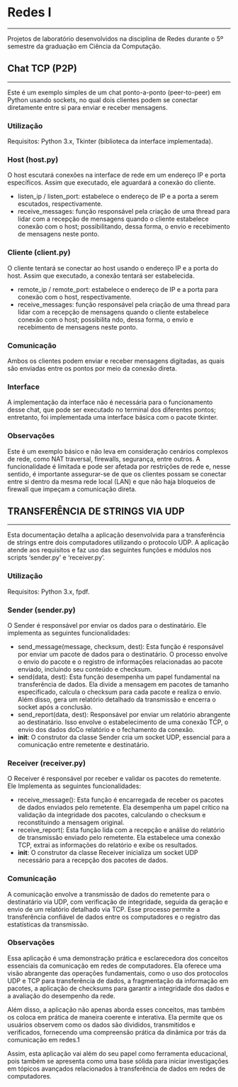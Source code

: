 # Redes I

___

Projetos de laboratório desenvolvidos na disciplina de Redes durante o 5º semestre da graduação em Ciência da Computação.



## Chat TCP (P2P)

____

Este é um exemplo simples de um chat ponto-a-ponto (peer-to-peer) em Python usando sockets, no qual dois clientes podem se conectar diretamente entre si para enviar e receber mensagens.

### Utilização

Requisitos: Python 3.x, Tkinter (biblioteca da interface implementada).

### Host (host.py)

O host escutará conexões na interface de rede em um endereço IP e porta específicos. Assim que executado, ele aguardará a conexão do cliente.

- listen_ip / listen_port: estabelece o endereço de IP e a porta a serem escutados,
  respectivamente.
- receive_messages: função responsável pela criação de uma thread para lidar com a recepção de mensagens quando o cliente estabelece conexão com o host; possibilitando, dessa forma, o envio e recebimento de mensagens neste ponto.

### Cliente (client.py)

O cliente tentará se conectar ao host usando o endereço IP e a porta do host. Assim que executado, a conexão tentará ser estabelecida.

- remote_ip / remote_port: estabelece o endereço de IP e a porta para conexão com o host,
  respectivamente.
- receive_messages: função responsável pela criação de uma thread para lidar com a recepção
  de mensagens quando o cliente estabelece conexão com o host; possibilita ndo, dessa forma, o
  envio e recebimento de mensagens neste ponto.

### Comunicação

Ambos os clientes podem enviar e receber mensagens digitadas, as quais são enviadas entre os pontos por meio da conexão direta.

### Interface

A implementação da interface não é necessária para o funcionamento desse chat, que pode ser executado no terminal dos diferentes pontos; entretanto, foi implementada uma interface básica com o pacote tkinter.

### Observações

Este é um exemplo básico e não leva em consideração cenários complexos de rede, como NAT traversal, firewalls, segurança, entre outros. A funcionalidade é limitada e pode ser afetada por restrições de rede e, nesse sentido, é importante assegurar-se de que os clientes possam se conectar entre si dentro da mesma rede local (LAN) e que não haja bloqueios de firewall que impeçam a comunicação direta.





## TRANSFERÊNCIA DE STRINGS VIA UDP

____

Esta documentação detalha a aplicação desenvolvida para a transferência de strings entre dois
computadores utilizando o protocolo UDP. A aplicação atende aos requisitos e faz uso das seguintes
funções e módulos nos scripts ‘sender.py’ e ‘receiver.py’.

### Utilização

Requisitos: Python 3.x, fpdf.

### Sender (sender.py)

O Sender é responsável por enviar os dados para o destinatário. Ele implementa as seguintes
funcionalidades:

- send_message(message, checksum, dest): Esta função é responsável por enviar um pacote de
  dados para o destinatário. O processo envolve o envio do pacote e o registro de informações
  relacionadas ao pacote enviado, incluindo seu conteúdo e checksum.
- send(data, dest): Esta função desempenha um papel fundamental na transferência de dados.
  Ela divide a mensagem em pacotes de tamanho especificado, calcula o checksum para cada
  pacote e realiza o envio. Além disso, gera um relatório detalhado da transmissão e encerra o
  socket após a conclusão.
- send_report(data, dest): Responsável por enviar um relatório abrangente ao destinatário. Isso
  envolve o estabelecimento de uma conexão TCP, o envio dos dados doCo relatório e o
  fechamento da conexão.
- __init__: O construtor da classe Sender cria um socket UDP, essencial para a comunicação
  entre remetente e destinatário.

### Receiver (receiver.py)

O Receiver é responsável por receber e validar os pacotes do remetente. Ele Implementa as
seguintes funcionalidades:

- receive_message(): Esta função é encarregada de receber os pacotes de dados enviados pelo
  remetente. Ela desempenha um papel crítico na validação da integridade dos pacotes,
  calculando o checksum e reconstituindo a mensagem original.
- receive_report(: Esta função lida com a recepção e análise do relatório de transmissão
  enviado pelo remetente. Ela estabelece uma conexão TCP, extrai as informações do relatório e
  exibe os resultados.
- __init__: O construtor da classe Receiver inicializa um socket UDP necessário para a recepção
  dos pacotes de dados.

### Comunicação 

A comunicação envolve a transmissão de dados do remetente para o destinatário via UDP,
com verificação de integridade, seguida da geração e envio de um relatório detalhado via TCP. Esse
processo permite a transferência confiável de dados entre os computadores e o registro das estatísticas
da transmissão.



### Observações

Essa aplicação é uma demonstração prática e esclarecedora dos conceitos essenciais da
comunicação em redes de computadores. Ela oferece uma visão abrangente das operações
fundamentais, como o uso dos protocolos UDP e TCP para transferência de dados, a fragmentação da
informação em pacotes, a aplicação de checksums para garantir a integridade dos dados e a avaliação
do desempenho da rede.

Além disso, a aplicação não apenas aborda esses conceitos, mas também os coloca em prática
de maneira coerente e interativa. Ela permite que os usuários observem como os dados são divididos,
transmitidos e verificados, fornecendo uma compreensão prática da dinâmica por trás da comunicação
em redes.1

Assim, esta aplicação vai além do seu papel como ferramenta educacional, pois também se
apresenta como uma base sólida para iniciar investigações em tópicos avançados relacionados à
transferência de dados em redes de computadores.